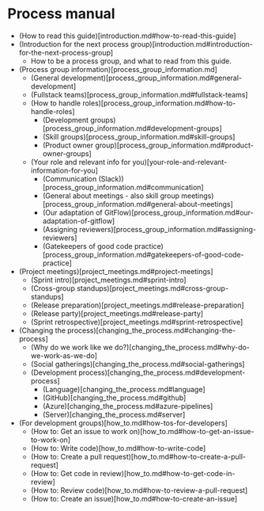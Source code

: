 # Process manual
- (How to read this guide)[introduction.md#how-to-read-this-guide]
- (Introduction for the next process group)[introduction.md#introduction-for-the-next-process-group]
	- How to be a process group, and what to read from this guide.
- (Process group information)[process_group_information.md]
  - (General development)[process_group_information.md#general-development]
  - (Fullstack teams)[process_group_information.md#fullstack-teams]
  - (How to handle roles)[process_group_information.md#how-to-handle-roles]
    - (Development groups)[process_group_information.md#development-groups]
    - (Skill groups)[process_group_information.md#skill-groups]
    - (Product owner group)[process_group_information.md#product-owner-groups]
  - (Your role and relevant info for you)[your-role-and-relevant-information-for-you]
    - (Communication (Slack))[process_group_information.md#communication]
    - (General about meetings - also skill group meetings)[process_group_information.md#general-about-meetings]
    - (Our adaptation of GitFlow)[process_group_information.md#our-adaptation-of-gitflow]
    - (Assigning reviewers)[process_group_information.md#assigning-reviewers]
    - (Gatekeepers of good code practice)[process_group_information.md#gatekeepers-of-good-code-practice]
- (Project meetings)[project_meetings.md#project-meetings]
  - (Sprint intro)[project_meetings.md#sprint-intro]
  - (Cross-group standups)[project_meetings.md#cross-group-standups]
  - (Release preparation)[project_meetings.md#release-preparation]
  - (Release party)[project_meetings.md#release-party]
  - (Sprint retrospective)[project_meetings.md#sprint-retrospective]
- (Changing the process)[changing_the_process.md#changing-the-process]
  - (Why do we work like we do?)[changing_the_process.md#why-do-we-work-as-we-do]
  - (Social gatherings)[changing_the_process.md#social-gatherings]
  - (Development process)[changing_the_process.md#development-process]
    - (Language)[changing_the_process.md#language]
    - (GitHub)[changing_the_process.md#github]
    - (Azure)[changing_the_process.md#azure-pipelines]
    - (Server)[changing_the_process.md#server]
- (For development groups)[how_to.md#how-tos-for-developers]
  - (How to: Get an issue to work on)[how_to.md#how-to-get-an-issue-to-work-on]
  - (How to: Write code)[how_to.md#how-to-write-code]
  - (How to: Create a pull request)[how_to.md#how-to-create-a-pull-request]
  - (How to: Get code in review)[how_to.md#how-to-get-code-in-review]
  - (How to: Review code)[how_to.md#how-to-review-a-pull-request]
  - (How to: Create an issue)[how_to.md#how-to-create-an-issue]
